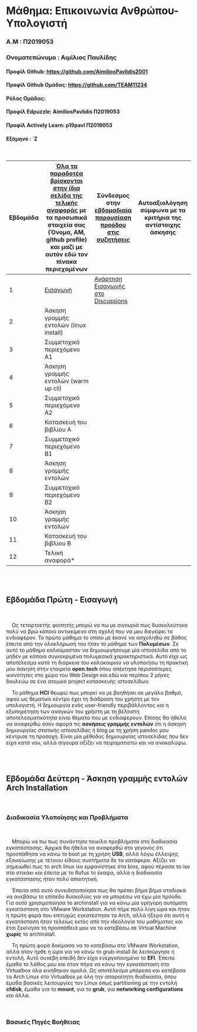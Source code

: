 # Μάθημα: Επικοινωνία Ανθρώπου-Υπολογιστή

### Α.Μ : Π2019053

### Ονοματεπώνυμο : Αιμίλιος Παυλίδης

#### Προφίλ Github: https://github.com/AimiliosPavlidis2001

#### Προφίλ Github Ομάδας: https://github.com/TEAM11234

#### Ρόλος Ομάδας:

#### Προφίλ Edpuzzle: AimiliosPavlidis Π2019053

#### Προφίλ Actively Learn: p19pavl Π2019053

#### Εξάμηνο : ΄Ζ

<br />

| Εβδομάδα | [Όλα τα παραδοτέα βρίσκονται στην ίδια σελίδα της τελικής αναφοράς](https://courses-ionio.github.io/help/deliverables/) με τα προσωπικά στοιχεία σας (Όνομα, ΑΜ, github profile) και μαζί με αυτόν εδώ τον πίνακα περιεχομένων | Σύνδεσμος στην [εβδομαδιαία παρουσίαση προόδου στις συζητήσεις](https://github.com/courses-ionio/help/discussions/categories/show-and-tell) | Αυτοαξιολόγηση σύμφωνα με τα κριτήρια της αντίστοιχης άσκησης |
| --- | --- | --- | --- |
| 1 |  [Εισαγωγή](https://github.com/AimiliosPavlidis2001/hci/blob/2019053/projects/2019053/README.md#%CE%B5%CE%B2%CE%B4%CE%BF%CE%BC%CE%AC%CE%B4%CE%B1-%CF%80%CF%81%CF%8E%CF%84%CE%B7---%CE%B5%CE%B9%CF%83%CE%B1%CE%B3%CF%89%CE%B3%CE%AE) | [Ανάρτηση Εισαγωγής στο Discussions](https://github.com/courses-ionio/help/discussions/843) | |
| 2 | Άσκηση γραμμής εντολών (linux install) | | |
| 3 | Συμμετοχικό περιεχόμενο A1 | | |
| 4 | Άσκηση γραμμής εντολών (warm up cli) | | |
| 5 | Συμμετοχικό περιεχόμενο A2 | | |
| 6 | Κατασκευή του βιβλίου Α | | |
| 7 | Συμμετοχικό περιεχόμενο B1 | | |
| 8 | Άσκηση γραμμής εντολών | | |
| 9 | Συμμετοχικό περιεχόμενο B2 | | |
| 10 | Άσκηση γραμμής εντολών | | |
| 11 | Κατασκευή του βιβλίου Β | | |
| 12 | Τελική αναφορά* | | |


<br /><br />

## Εβδομάδα Πρώτη - Εισαγωγή

<br /> 

&nbsp;&nbsp;&nbsp;&nbsp;Ως τεταρτοετής φοιτητής μπορώ να πω με σιγουριά πως δυσκολεύτηκα πολύ να βρώ κάποιο αντικείμενο στη σχολή που να μου διεγείρει το ενδιαφέρον. Το πρώτο μάθημα το οποίο με έκανε να ασχοληθώ σε βάθος έπειτα από την ολοκλήρωσή του ήταν το μάθημα των **Πολυμέσων**. Σε αυτό το μάθημα καλούμασταν να δημιουργήσουμε μία ιστοσελίδα από το μηδέν με κάποια συγκεκριμένα πολυμεσικά χαρακτηριστικά. Αυτό είχε ως αποτέλεσμα κατά τη διάρκεια του καλοκαιριού να υλοποιήσω τη πρακτική μου άσκηση στην εταιρεία **open.tech** όπου απέκτησα περισσότερες ικανότητες στο χώρο του Web Design και εδώ και περίπου 2 μήνες δουλεύω σε ένα ατομικό project κατασκευής ιστοσελίδων.

&nbsp;&nbsp;&nbsp;&nbsp;Το μάθημα **HCI** θεωρώ πως μπορεί να με βοηθήσει σε μεγάλο βαθμό, αφού ως θεματικό κέντρο έχει τη διάδραση του χρήστη με τον υπολογιστή. Η δημιουργία ενός user-friendly περιβάλλοντος και η εξυπηρέτηση των αναγκών του χρήστη με τη βέλτιστη αποτελεσματικότητα είναι θέματα που με ενδιαφέρουν. Επίσης θα ήθελα να αναφερθώ όσον αφορά τις **ασκήσεις γραμμής εντολών** ότι η άσκηση δημιουργίας στατικής ιστοσελίδας ή blog με τη χρήση pandoc μου κέντρισε τη προσοχή. Είναι μία μέθοδος δημιουργίας ιστοσελίδας που δεν είχα κατά νου, αλλά σίγουρα αξίζει να πειραματιστώ και να ανακαλύψω.


<br /><br />

## Εβδομάδα Δεύτερη - Άσκηση γραμμής εντολών Arch Installation

<br />

### Διαδικασία Υλοποίησης και Προβλήματα

<br />

&nbsp;&nbsp;&nbsp;&nbsp;Μπορώ να πω πως συνάντησα ποικίλα προβλήματα στη διαδικασία εγκατάστασης. Αρχικά θα ήθελα να αναφερθώ στο γεγονός ότι προσπάθησα να κάνω το boot με τη χρήση **USB**, αλλά λόγω έλλειψης εξοικείωσης με τέτοιου είδους συστήματα δε τα κατάφερα. Αξίζει να σημειωθεί πως το arch linux iso εμφανίστηκε στα bios, αφού πέρασα το iso στο στικάκι και έπειτα με το Rufus το έκαψα, αλλά η διαδικασία εγκατάστασης ήταν πολύ απαιτητική.

&nbsp;&nbsp;&nbsp;&nbsp;Έπειτα από αυτό συνειδητοποίησα πως θα πρέπει βήμα βήμα σταδιακά να ανεβάσω το επίπεδο δυσκολίας για να μπορέσω να έχω μία πρόοδο. Για αυτό χρησιμοποίησα το archinstall για να κάνω μία γρήγορη αυτόματη εγκατάσταση στο VMware Workstation. Αυτό πήρε πολύ λίγη ώρα και ήταν η πρώτη φορά που επιτυχώς εγκατέστησα τα Arch, αλλά ήξερα ότι αυτή η εγκατάσταση ήταν τελείως εκτός από την ιδεολογία του μαθήματος και έτσι ξεκίνησα τη προσπάθειά μου να το κατεβάσω σε Virtual Machine **χωρίς** το archinstall.

&nbsp;&nbsp;&nbsp;&nbsp;Τη πρώτη φορά δοκίμασα να το κατεβάσω στο VMware Workstation, αλλά όταν ήρθε η ώρα για να κάνω το grub-install δε λειτούργησε η εντολή. Αυτό συνέβη επειδή δεν είχα ενεργοποιημένο το **EFI**. Έπειτα έμαθα το λάθος μου και όταν πήγα να κάνω την εγκατάσταση στο Virtualbox όλα κινήθηκαν ομαλά. Ως αποτέλεσμα μπόρεσα και κατέβασα τα Arch Linux στο Virtualbox με όλη την απαραίτητη διαδικασία, όπου έμαθα βασικές λειτουργίες τον Linux όπως partitioning με την εντολή **cfdisk**, έμαθα για το **mount**, για το **grub**, για **networking configurations** και άλλα.

<br />

### Βασικές Πηγές Βοήθειας
